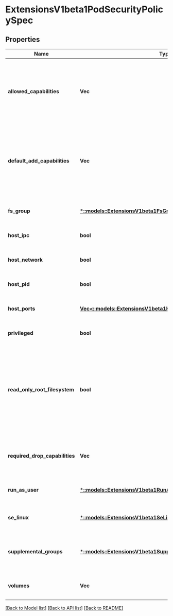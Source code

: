 # ExtensionsV1beta1PodSecurityPolicySpec

## Properties
Name | Type | Description | Notes
------------ | ------------- | ------------- | -------------
**allowed_capabilities** | **Vec<String>** | AllowedCapabilities is a list of capabilities that can be requested to add to the container. Capabilities in this field may be added at the pod author&#39;s discretion. You must not list a capability in both AllowedCapabilities and RequiredDropCapabilities. | [optional] [default to null]
**default_add_capabilities** | **Vec<String>** | DefaultAddCapabilities is the default set of capabilities that will be added to the container unless the pod spec specifically drops the capability.  You may not list a capabiility in both DefaultAddCapabilities and RequiredDropCapabilities. | [optional] [default to null]
**fs_group** | [***::models::ExtensionsV1beta1FsGroupStrategyOptions**](io.k8s.kubernetes.pkg.apis.extensions.v1beta1.FSGroupStrategyOptions.md) | FSGroup is the strategy that will dictate what fs group is used by the SecurityContext. | [default to null]
**host_ipc** | **bool** | hostIPC determines if the policy allows the use of HostIPC in the pod spec. | [optional] [default to null]
**host_network** | **bool** | hostNetwork determines if the policy allows the use of HostNetwork in the pod spec. | [optional] [default to null]
**host_pid** | **bool** | hostPID determines if the policy allows the use of HostPID in the pod spec. | [optional] [default to null]
**host_ports** | [**Vec<::models::ExtensionsV1beta1HostPortRange>**](io.k8s.kubernetes.pkg.apis.extensions.v1beta1.HostPortRange.md) | hostPorts determines which host port ranges are allowed to be exposed. | [optional] [default to null]
**privileged** | **bool** | privileged determines if a pod can request to be run as privileged. | [optional] [default to null]
**read_only_root_filesystem** | **bool** | ReadOnlyRootFilesystem when set to true will force containers to run with a read only root file system.  If the container specifically requests to run with a non-read only root file system the PSP should deny the pod. If set to false the container may run with a read only root file system if it wishes but it will not be forced to. | [optional] [default to null]
**required_drop_capabilities** | **Vec<String>** | RequiredDropCapabilities are the capabilities that will be dropped from the container.  These are required to be dropped and cannot be added. | [optional] [default to null]
**run_as_user** | [***::models::ExtensionsV1beta1RunAsUserStrategyOptions**](io.k8s.kubernetes.pkg.apis.extensions.v1beta1.RunAsUserStrategyOptions.md) | runAsUser is the strategy that will dictate the allowable RunAsUser values that may be set. | [default to null]
**se_linux** | [***::models::ExtensionsV1beta1SeLinuxStrategyOptions**](io.k8s.kubernetes.pkg.apis.extensions.v1beta1.SELinuxStrategyOptions.md) | seLinux is the strategy that will dictate the allowable labels that may be set. | [default to null]
**supplemental_groups** | [***::models::ExtensionsV1beta1SupplementalGroupsStrategyOptions**](io.k8s.kubernetes.pkg.apis.extensions.v1beta1.SupplementalGroupsStrategyOptions.md) | SupplementalGroups is the strategy that will dictate what supplemental groups are used by the SecurityContext. | [default to null]
**volumes** | **Vec<String>** | volumes is a white list of allowed volume plugins.  Empty indicates that all plugins may be used. | [optional] [default to null]

[[Back to Model list]](../README.md#documentation-for-models) [[Back to API list]](../README.md#documentation-for-api-endpoints) [[Back to README]](../README.md)


